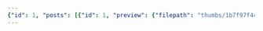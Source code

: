 ```yaml
---
{"id": 1, "posts": [{"id": 1, "preview": {"filepath": "thumbs/1b7f97f4c0f14ef8babf548526170938.jpg"}}, {"id": 9, "preview": {"filepath": "thumbs/01a325799bf043f5a1c3c68e255dc7ff.jpg"}}, {"id": 10, "preview": {"filepath": "thumbs/53aab65090be4a2c84d95cdb9eb3c23c.jpg"}}, {"id": 11, "preview": {"filepath": "thumbs/b92aa280f72541589cc278c72bf9bbb9.png"}}, {"id": 12, "preview": {"filepath": "thumbs/53934f4360e4464d93d526982ecb4e62.jpg"}}, {"id": 13, "preview": {"filepath": "thumbs/e815a40dfcbc40ba95363cdfe3700c3d.png"}}, {"id": 14, "preview": {"filepath": "thumbs/50af56f7c7304969a04796b2dacb9f91.jpg"}}, {"id": 15, "preview": {"filepath": "thumbs/75fc15f416d145c581f5b8c57971baa7.jpg"}}, {"id": 16, "preview": {"filepath": "thumbs/c94011bb91ed4de39ea83a50279408d4.jpg"}}, {"id": 27, "preview": {"filepath": "thumbs/4934510c1a8e4fccb5ead22113f6670f.gif"}}, {"id": 28, "preview": {"filepath": "thumbs/fef5abc714c44bf192b0c2f7253b540b.jpg"}}, {"id": 29, "preview": {"filepath": "thumbs/d30e804c42b740539bbc7019307548ee.jpg"}}, {"id": 30, "preview": {"filepath": "thumbs/5d05948f0e734efa9232ce9681bce629.png"}}, {"id": 31, "preview": {"filepath": "thumbs/5bc080e6069f4e73a79a822e2b6dbcf1.png"}}, {"id": 32, "preview": {"filepath": "thumbs/64f1f0fe897746e39b58c5474e4258fc.png"}}, {"id": 33, "preview": {"filepath": "thumbs/6e86906f463445dea21fb5f8300f0c57.jpg"}}, {"id": 34, "preview": {"filepath": "thumbs/83bac6afa531464e8a320fea3ef6456c.jpg"}}, {"id": 35, "preview": {"filepath": "thumbs/e8d4d3baf7bb403289dce0c0b47ba8b2.png"}}, {"id": 36, "preview": {"filepath": "thumbs/36d32ce04cbb4c8a9f44a9fa691900b8.png"}}, {"id": 37, "preview": {"filepath": "thumbs/9922ea4c641349bdb56fc61b2699095b.jpg"}}, {"id": 38, "preview": {"filepath": "thumbs/81d97bd05352440ba4988db7eae0fd6a.gif"}}, {"id": 39, "preview": {"filepath": "thumbs/fdcf97247453450c9bc34378bf846326.gif"}}, {"id": 40, "preview": {"filepath": "thumbs/1bcffd0f7175432181f85da34ea643a2.jpg"}}, {"id": 41, "preview": {"filepath": "thumbs/7054decfcfcc4db3a2c3ddd54200ad99.png"}}, {"id": 42, "preview": {"filepath": "thumbs/d81f961756f8463baf75f56d17e7ea93.jpg"}}, {"id": 43, "preview": {"filepath": "thumbs/7d8a604a8bb442c48044600c2643ff63.jpg"}}, {"id": 44, "preview": {"filepath": "thumbs/cec5916cf1064c0e82e340807733333a.jpg"}}, {"id": 45, "preview": {"filepath": "thumbs/490529afea904ddb94a3dcd233f00b1f.jpg"}}, {"id": 46, "preview": {"filepath": "thumbs/364828973db54bd29ba11f149c06ae2f.png"}}, {"id": 64, "preview": {"filepath": "thumbs/3bab4b090af945c0867eeb0d225416c6.gif"}}, {"id": 65, "preview": {"filepath": "thumbs/ffb4b0c85aae41b68aa15396a1c75ef5.jpg"}}, {"id": 66, "preview": {"filepath": "thumbs/daba49f01fd34c04a4fadd850c8fa602.gif"}}, {"id": 94, "preview": {"filepath": "thumbs/36033472a3344a41b1cd65443b86a211.jpg"}}], "num_comments": 5, "username": "Transcendent Benwa Ideal", "comments": [{"user": {"username": "Transcendent Benwa Ideal"}, "content": "before my father died he left me a letter and said 'open this when you feel despair and if the world becomes too much as if goblins chanted 'are you dead yet eternally and i opened the ltter and this is what i found", "post": {"id": 1, "preview": {"filepath": "thumbs/1b7f97f4c0f14ef8babf548526170938.jpg"}}}, {"user": {"username": "Transcendent Benwa Ideal"}, "content": "large", "post": {"id": 6, "preview": {"filepath": "thumbs/eee5d7aa1d5b481bbfc6097fdc7a9c97.png"}}}, {"user": {"username": "Transcendent Benwa Ideal"}, "content": "haha", "post": {"id": 38, "preview": {"filepath": "thumbs/81d97bd05352440ba4988db7eae0fd6a.gif"}}}, {"user": {"username": "Transcendent Benwa Ideal"}, "content": "i love this picture so much and not because i messed it up the first time", "post": {"id": 38, "preview": {"filepath": "thumbs/81d97bd05352440ba4988db7eae0fd6a.gif"}}}, {"user": {"username": "Transcendent Benwa Ideal"}, "content": "kiss it", "post": {"id": 94, "preview": {"filepath": "thumbs/36033472a3344a41b1cd65443b86a211.jpg"}}}]}
---
```

    